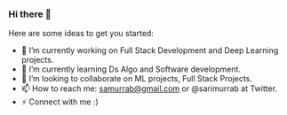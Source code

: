### Hi there 👋 

<!--
**sarimurrab/sarimurrab** is a ✨ _special_ ✨ repository because its `README.md` (this file) appears on your GitHub profile.
-->
Here are some ideas to get you started:

- 🔭 I’m currently working on Full Stack Development and Deep Learning projects.
- 🌱 I’m currently learning Ds Algo and Software development.
- 👯 I’m looking to collaborate on ML projects, Full Stack Projects.
- 📫 How to reach me: samurrab@gmail.com or @sarimurrab at Twitter.
- ⚡  Connect with me :)

